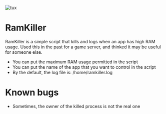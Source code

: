 ![tux](https://upload.wikimedia.org/wikipedia/commons/thumb/3/35/Tux.svg/150px-Tux.svg.png)

# RamKiller

RamKiller is a simple script that kills and logs when an app has high RAM usage.
Used this in the past for a game server, and thinked it may be useful for someone else.
  - You can put the maximum RAM usage permitted in the script
  - You can put the name of the app that you want to control in the script
  - By the default, the log file is: /home/ramkiller.log

# Known bugs
  - Sometimes, the owner of the killed process is not the real one
